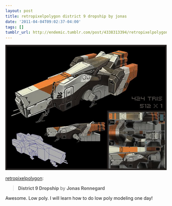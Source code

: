 ```yaml
---
layout: post
title: retropixelpolygon district 9 dropship by jonas
date: '2011-04-04T09:02:37-04:00'
tags: []
tumblr_url: http://endemic.tumblr.com/post/4338313394/retropixelpolygon-district-9-dropship-by-jonas
---
```

 ![](/tumblr_files/tumblr_lj2tvqvM2d1qcxcyoo1_1280.jpg)  

[retropixelpolygon](http://retropixelpolygon.com/post/4314735000):

> **District 9 Dropship** by **Jonas Ronnegard**

Awesome. Low poly. I will learn how to do low poly modeling one day!

